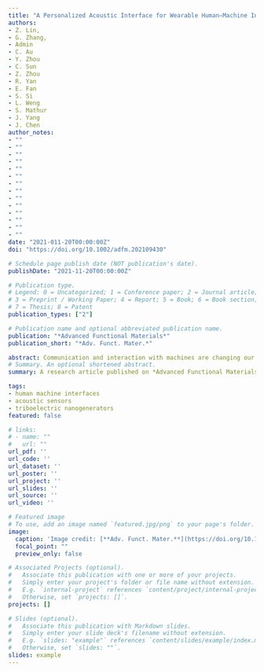 ```yaml
---
title: "A Personalized Acoustic Interface for Wearable Human–Machine Interaction"
authors:
- Z. Lin,
- G. Zhang,
- Admin
- C. Au
- Y. Zhou
- C. Sun
- Z. Zhou
- R. Yan
- E. Fan
- S. Si
- L. Weng
- S. Mathur
- J. Yang
- J. Chen
author_notes:
- ""
- ""
- ""
- ""
- ""
- ""
- ""
- ""
- ""
- ""
- ""
- ""
- ""
- ""
date: "2021-011-20T00:00:00Z"
doi: "https://doi.org/10.1002/adfm.202109430"

# Schedule page publish date (NOT publication's date).
publishDate: "2021-11-20T00:00:00Z"

# Publication type.
# Legend: 0 = Uncategorized; 1 = Conference paper; 2 = Journal article;
# 3 = Preprint / Working Paper; 4 = Report; 5 = Book; 6 = Book section;
# 7 = Thesis; 8 = Patent
publication_types: ["2"]

# Publication name and optional abbreviated publication name.
publication: "*Advanced Functional Materials*"
publication_short: "*Adv. Funct. Mater.*"

abstract: Communication and interaction with machines are changing our ways of life. However, developing an acoustic interface that simultaneously features waterproofness, wearability, high fidelity, and high accuracy for human–machine interaction remains a grand challenge. Herein, a waterproof acoustic sensor (WAS) as a wearable translation interface to communicate with machines is reported. Owing to the sound-response ability of internal microparticles, the WAS holds a significantly broad frequency response range of 0.1–20 kHz, covering almost the entire human audible range. The WAS is stable against human perspiration, shows omnidirectional response, and displays an excellent frequency detection resolution of 0.0001 kHz. With a collection of compelling features, the WAS can serve as a wearable acoustic human–machine interface and a high-fidelity auditory platform for music recording. Moreover, the WAS-based acoustic interface holds a remarkable 98% accuracy for speech recognition with the assistance of an artificial intelligence algorithm. Finally, the WAS-based acoustic interface demonstrates speaker verification and identification for implementation in highly secure biometric authentication systems and wireless control of an intelligent car using speech recognition. Such a WAS-based acoustic interface represents the advancement of high-fidelity translation platforms for human–machine interactions toward practical applications, including the Internet of Things, assistive technology, and intelligent recognition systems.
# Summary. An optional shortened abstract.
summary: A research article published on *Advanced Functional Materials*.

tags:
- human machine interfaces
- acoustic sensors
- triboelectric nanogenerators
featured: false

# links:
# - name: ""
#   url: ""
url_pdf: ''
url_code: ''
url_dataset: ''
url_poster: ''
url_project: ''
url_slides: ''
url_source: ''
url_video: ''

# Featured image
# To use, add an image named `featured.jpg/png` to your page's folder. 
image:
  caption: 'Image credit: [**Adv. Funct. Mater.**](https://doi.org/10.1002/adfm.202109430)'
  focal_point: ""
  preview_only: false

# Associated Projects (optional).
#   Associate this publication with one or more of your projects.
#   Simply enter your project's folder or file name without extension.
#   E.g. `internal-project` references `content/project/internal-project/index.md`.
#   Otherwise, set `projects: []`.
projects: []

# Slides (optional).
#   Associate this publication with Markdown slides.
#   Simply enter your slide deck's filename without extension.
#   E.g. `slides: "example"` references `content/slides/example/index.md`.
#   Otherwise, set `slides: ""`.
slides: example
---
```


